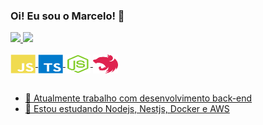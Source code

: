 ### Oi! Eu sou o Marcelo! 🐉

<div>
  <a href="https://github.com/mbrunoviegas">
  <img height=180px src="https://github-readme-stats.vercel.app/api?username=mbrunoviegas&show_icons=true&count_private=true&theme=ocean_dark&include_all_commits=true"/>
  <img height=180px src="https://github-readme-stats.vercel.app/api/top-langs/?username=mbrunoviegas&layout=compact&theme=ocean_dark"/>  
</div>
  
<div style="display: inline_block"><br>
  <img align="center" alt="Marcelo-Js" height="30" width="40" src="https://raw.githubusercontent.com/devicons/devicon/master/icons/javascript/javascript-plain.svg">
  <img align="center" alt="Marcelo-Ts" height="30" width="40" src="https://raw.githubusercontent.com/devicons/devicon/master/icons/typescript/typescript-plain.svg">
  <img align="center" alt="Marcelo-Node" height="30" width="40" src="https://raw.githubusercontent.com/devicons/devicon/master/icons/nodejs/nodejs-plain.svg">
  <img align="center" alt="Marcelo-Nestjs" height="30" width="40" src="https://raw.githubusercontent.com/devicons/devicon/master/icons/nestjs/nestjs-plain.svg">
</div> 
  
<br>

 
- 🔭 Atualmente trabalho com desenvolvimento back-end
- 🌱 Estou estudando Nodejs, Nestjs, Docker e AWS

